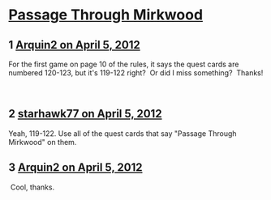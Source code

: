# [Passage Through Mirkwood](https://community.fantasyflightgames.com/topic/62706-passage-through-mirkwood/)

## 1 [Arquin2 on April 5, 2012](https://community.fantasyflightgames.com/topic/62706-passage-through-mirkwood/?do=findComment&comment=613718)

For the first game on page 10 of the rules, it says the quest cards are numbered 120-123, but it's 119-122 right?  Or did I miss something?  Thanks!

 

## 2 [starhawk77 on April 5, 2012](https://community.fantasyflightgames.com/topic/62706-passage-through-mirkwood/?do=findComment&comment=613726)

Yeah, 119-122. Use all of the quest cards that say "Passage Through Mirkwood" on them. 

## 3 [Arquin2 on April 5, 2012](https://community.fantasyflightgames.com/topic/62706-passage-through-mirkwood/?do=findComment&comment=613873)

 Cool, thanks.

